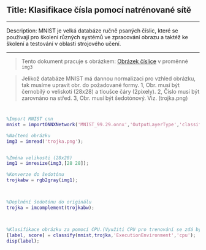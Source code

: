 
Title: Klasifikace čísla pomocí natrénované sítě 
-
---

 Description: MNIST je velká databáze ručně psaných číslic, které se použivají pro školení různých systémů ve zpracování obrazu a taktéž ke školení a testování v oblasti strojového učení.
 
---
>Tento dokument pracuje s obrázkem:
[Obrázek číslice](.../media/trojka.png) v proměnné `img3`

  > Jelikož databáze MNIST má dannou normalizaci pro vzhled obrázku, tak musíme upravit obr. do požadované formy. 1, Obr. musí být černobílý o veliskoti (28x28) a tloušce čáry (2pixely). 2, Číslo musí být zarovnáno na střed. 3, Obr. musí být šedotónový.
  Viz. (trojka.png)
  #


``` matlab
%Import MNIST cnn
mnist = importONNXNetwork('MNIST_99.29.onnx','OutputLayerType','classification','ClassNames',{'0','1','2','3','4','5','6','7','8','9'}); 

%Načtení obrázku
img3 = imread('trojka.png');


%Změna velikosti (28x28)
img1 = imresize(img3,[28 28]);

%Konverze do šedotónu
trojkabw = rgb2gray(img1);



%Doplnění šedotónu do originálu
trojka = imcomplement(trojkabw);



%Klasifikace obrázku za pomocí CPU.(Využiti CPU pro trenování se zdá být rychlejší varianta, než GPU)**
[label, score] = classify(mnist,trojka,'ExecutionEnvironment','cpu');
disp(label);

``` 
